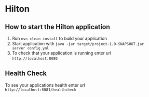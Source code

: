 # Hilton

How to start the Hilton application
---

1. Run `mvn clean install` to build your application
1. Start application with `java -jar target/project-1.0-SNAPSHOT.jar server config.yml`
1. To check that your application is running enter url `http://localhost:8080`

Health Check
---

To see your applications health enter url `http://localhost:8081/healthcheck`
